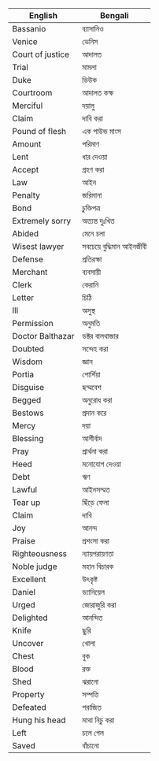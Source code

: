| English                | Bengali                      |
|------------------------|------------------------------|
| Bassanio               | ব্যাসানিও                    |
| Venice                 | ভেনিস                        |
| Court of justice       | আদালত                        |
| Trial                  | মামলা                        |
| Duke                   | ডিউক                         |
| Courtroom              | আদালত কক্ষ                   |
| Merciful               | দয়ালু                        |
| Claim                  | দাবি করা                     |
| Pound of flesh         | এক পাউন্ড মাংস               |
| Amount                 | পরিমাণ                      |
| Lent                   | ধার দেওয়া                   |
| Accept                 | গ্রহণ করা                   |
| Law                    | আইন                          |
| Penalty                | জরিমানা                      |
| Bond                   | চুক্তিপত্র                   |
| Extremely sorry        | অত্যন্ত দুঃখিত               |
| Abided                 | মেনে চলা                     |
| Wisest lawyer          | সবচেয়ে বুদ্ধিমান আইনজীবী    |
| Defense                | প্রতিরক্ষা                   |
| Merchant               | ব্যবসায়ী                    |
| Clerk                  | কেরানি                       |
| Letter                 | চিঠি                         |
| Ill                    | অসুস্থ                       |
| Permission             | অনুমতি                       |
| Doctor Balthazar       | ডক্টর বালথাজার              |
| Doubted                | সন্দেহ করা                  |
| Wisdom                 | জ্ঞান                        |
| Portia                 | পোর্শিয়া                     |
| Disguise               | ছদ্মবেশ                      |
| Begged                 | অনুরোধ করা                  |
| Bestows                | প্রদান করে                   |
| Mercy                  | দয়া                          |
| Blessing               | আশীর্বাদ                     |
| Pray                   | প্রার্থনা করা               |
| Heed                   | মনোযোগ দেওয়া                |
| Debt                   | ঋণ                           |
| Lawful                 | আইনসম্মত                    |
| Tear up                | ছিঁড়ে ফেলা                  |
| Claim                  | দাবি                         |
| Joy                    | আনন্দ                        |
| Praise                 | প্রশংসা করা                 |
| Righteousness          | ন্যায়পরায়ণতা                |
| Noble judge            | মহান বিচারক                 |
| Excellent              | উৎকৃষ্ট                      |
| Daniel                 | ড্যানিয়েল                    |
| Urged                  | জোরাজুরি করা                |
| Delighted              | আনন্দিত                      |
| Knife                  | ছুরি                         |
| Uncover                | খোলা                         |
| Chest                  | বুক                          |
| Blood                  | রক্ত                         |
| Shed                   | ঝরানো                       |
| Property               | সম্পত্তি                    |
| Defeated               | পরাজিত                      |
| Hung his head          | মাথা নিচু করা               |
| Left                   | চলে গেল                      |
| Saved                  | বাঁচানো                      |